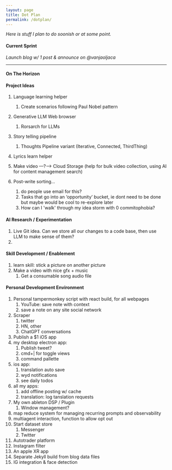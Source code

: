 ```yaml
---
layout: page
title: Dot Plan
permalink: /dotplan/
---
```


*Here is stuff I plan to do soonish or at some point.*

#### Current Sprint

*Launch blog w/ 1 post & announce on @vanjaoljaca*

------

#### On The Horizon

#### Project Ideas

1. Language learning helper
   1. Create scenarios following Paul Nobel pattern
2. Generative LLM Web browser
   1. Rorsarch for LLMs
3. Story telling pipeline
   1. Thoughts Pipeline variant (Iterative, Connected, ThirdThing)

4. Lyrics learn helper
5. Make video —?—> Cloud Storage (help for bulk video collection, using AI for content management search)
6. Post-write sorting…
   1. do people use email for this?
   2. Tasks that go into an ‘opportunity’ bucket, ie dont need to be done but maybe would be cool to re-explore later
   3. How can I 'walk' through my idea storm with 0 commitophobia?

#### AI Research / Experimentation

1. Live Git idea. Can we store all our changes to a code base, then use LLM to make sense of them?
1.

#### Skill Development / Enablement

1. learn skill: stick a picture on another picture
2. Make a video with nice gfx + music
   1. Get a consumable song audio file



#### **Personal Development Environment**

1. Personal tampermonkey script with react build, for all webpages
   1. YouTube: save note with context
   2. save a note on any site social network
2. Scraper
   1. twitter
   2. HN, other
   3. ChatGPT conversations
5. Publish a $1 iOS app
6. my desktop electron app:
   1. Publish tweet?
   2. cmd+| for toggle views
   3. command pallette
7. ios app:
   1. translation auto save
   2. wyd notifications
   4. see daily todos
8. all my apps:
   1. add offline posting w/ cache
   2. translation: log tanslation requests
9. My own ableton DSP / Plugin
   1. Window management?
1. map reduce system for managing recurring prompts and observability
2. multiagent interaction, function to allow opt out
11. Start dataset store
    1. Messenger
    2. Twitter
12. Autotrader platform
13. Instagram filter
14. An apple XR app
15. Separate Jekyll build from blog data files
16. IG integration & face detection
